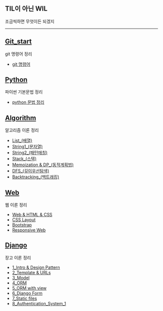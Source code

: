 TIL이 아닌 WIL
-----------------------------------------
조금씩하면 무엇이든 되겠지

----
## [Git_start](https://github.com/notrealsilk/TIL/tree/master/Git_start)
git 명령어 정리

- [git 명령어](https://github.com/notrealsilk/TIL/blob/master/Git_start/Git_%EB%AA%85%EB%A0%B9%EC%96%B4.md)

## [Python](https://github.com/notrealsilk/TIL/tree/master/Python)
파이썬 기본문법 정리

- [python 문법 정리](https://github.com/notrealsilk/TIL/blob/master/Python/python_%EB%AC%B8%EB%B2%95%EC%A0%95%EB%A6%AC_%ED%86%B5%ED%95%A9.md)

## [Algorithm](https://github.com/notrealsilk/TIL/tree/master/Algorithm)
알고리즘 이론 정리

- [List_(배열)](https://github.com/notrealsilk/TIL/blob/master/Algorithm/List_(%EB%B0%B0%EC%97%B4).md)
- [String1_(문자열)](https://github.com/notrealsilk/TIL/blob/master/Algorithm/String_(%EB%AC%B8%EC%9E%90%EC%97%B4).md)
- [String2_(패턴매칭)](https://github.com/notrealsilk/TIL/blob/master/Algorithm/String_(%ED%8C%A8%ED%84%B4%EB%A7%A4%EC%B9%AD).md)
- [Stack_(스택)](https://github.com/notrealsilk/TIL/blob/master/Algorithm/String_(%ED%8C%A8%ED%84%B4%EB%A7%A4%EC%B9%AD).md)
- [Memoization & DP_(동적계획법)](https://github.com/notrealsilk/TIL/blob/master/Algorithm/Memoization%26DP_(%EB%8F%99%EC%A0%81%EA%B3%84%ED%9A%8D%EB%B2%95).md)
- [DFS_(깊이우선탐색)](https://github.com/notrealsilk/TIL/blob/master/Algorithm/DFS_(%EA%B9%8A%EC%9D%B4%EC%9A%B0%EC%84%A0%ED%83%90%EC%83%89).md)
- [Backtracking_(백트래킹)](https://github.com/notrealsilk/TIL/blob/master/Algorithm/Backtracking_(%EB%B0%B1%ED%8A%B8%EB%9E%98%ED%82%B9).md)

## [Web](https://github.com/notrealsilk/TIL/tree/master/Web)
웹 이론 정리

- [Web & HTML & CSS](https://github.com/notrealsilk/TIL/blob/master/Web/%08HTML%26CSS.md)
- [CSS Layout](https://github.com/notrealsilk/TIL/blob/master/Web/CSS_Layout.md)
- [Bootstrap](https://github.com/notrealsilk/TIL/blob/master/Web/Bootstrap.md)
- [Responsive Web](https://github.com/notrealsilk/TIL/blob/master/Web/Responsive%20Web.md)

## [Django](https://github.com/notrealsilk/TIL/tree/master/Django)
장고 이론 정리

- [1_Intro & Design Pattern](https://github.com/notrealsilk/TIL/blob/master/Django/1_Intro%20%26%20Design%20Pattern.md)
- [2_Template & URLs](https://github.com/notrealsilk/TIL/blob/master/Django/2_Template%20%26%20URLs.md)
- [3_Model](https://github.com/notrealsilk/TIL/blob/master/Django/3_Model.md)
- [4_ORM](https://github.com/notrealsilk/TIL/blob/master/Django/4_ORM.md)
- [5_ORM with view](https://github.com/notrealsilk/TIL/blob/master/Django/5_ORM%20with%20view.md)
- [6_Django Form](https://github.com/notrealsilk/TIL/blob/master/Django/6_Django%20Form.md)
- [7_Static files](https://github.com/notrealsilk/TIL/blob/master/Django/7_Static%20files.md)
- [8_Authentication_System_1](https://github.com/notrealsilk/TIL/blob/master/Django/8_Authentication_System_1.md)
